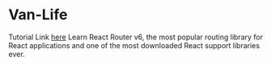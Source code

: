 # Van-Life

Tutorial Link [here](https://scrimba.com/learn-react-router-6-c06)
Learn React Router v6, the most popular routing library for React applications and one of the most downloaded React support libraries ever.
